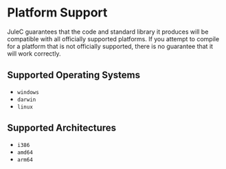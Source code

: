 # Platform Support
JuleC guarantees that the code and standard library it produces will be compatible with all officially supported platforms. If you attempt to compile for a platform that is not officially supported, there is no guarantee that it will work correctly.

## Supported Operating Systems

- `windows`
- `darwin`
- `linux`

## Supported Architectures

- `i386`
- `amd64`
- `arm64`
